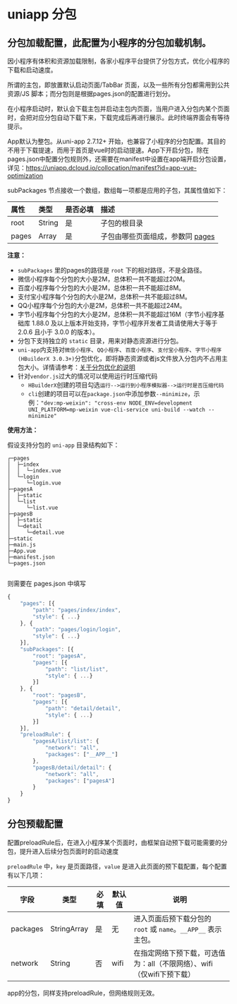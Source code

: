 # uniapp 分包

## 分包加载配置，此配置为小程序的分包加载机制。

因小程序有体积和资源加载限制，各家小程序平台提供了分包方式，优化小程序的下载和启动速度。

所谓的主包，即放置默认启动页面/TabBar 页面，以及一些所有分包都需用到公共资源/JS 脚本；而分包则是根据pages.json的配置进行划分。

在小程序启动时，默认会下载主包并启动主包内页面，当用户进入分包内某个页面时，会把对应分包自动下载下来，下载完成后再进行展示。此时终端界面会有等待提示。

App默认为整包。从uni-app 2.7.12+ 开始，也兼容了小程序的分包配置。其目的不用于下载提速，而用于首页是vue时的启动提速。App下开启分包，除在pages.json中配置分包规则外，还需要在manifest中设置在app端开启分包设置，详见：https://uniapp.dcloud.io/collocation/manifest?id=app-vue-optimization

subPackages 节点接收一个数组，数组每一项都是应用的子包，其属性值如下：

| 属性  | 类型   | 是否必填 | 描述                                                         |
| :---- | :----- | :------- | :----------------------------------------------------------- |
| root  | String | 是       | 子包的根目录                                                 |
| pages | Array  | 是       | 子包由哪些页面组成，参数同 [pages](https://uniapp.dcloud.io/collocation/pages?id=pages) |

**注意：**

- `subPackages` 里的pages的路径是 `root` 下的相对路径，不是全路径。
- 微信小程序每个分包的大小是2M，总体积一共不能超过20M。
- 百度小程序每个分包的大小是2M，总体积一共不能超过8M。
- 支付宝小程序每个分包的大小是2M，总体积一共不能超过8M。
- QQ小程序每个分包的大小是2M，总体积一共不能超过24M。
- 字节小程序每个分包的大小是2M，总体积一共不能超过16M（字节小程序基础库 1.88.0 及以上版本开始支持，字节小程序开发者工具请使用大于等于 2.0.6 且小于 3.0.0 的版本）。
- 分包下支持独立的 `static` 目录，用来对静态资源进行分包。
- `uni-app`内支持对`微信小程序`、`QQ小程序`、`百度小程序`、`支付宝小程序`、`字节小程序(HBuilderX 3.0.3+)`分包优化，即将静态资源或者js文件放入分包内不占用主包大小。详情请参考：[关于分包优化的说明](https://uniapp.dcloud.io/collocation/manifest?id=关于分包优化的说明)
- 针对`vendor.js`过大的情况可以使用运行时压缩代码
    - `HBuilderX`创建的项目勾选`运行-->运行到小程序模拟器-->运行时是否压缩代码`
    - `cli`创建的项目可以在`package.json`中添加参数`--minimize`，示例：`"dev:mp-weixin": "cross-env NODE_ENV=development UNI_PLATFORM=mp-weixin vue-cli-service uni-build --watch --minimize"`

**使用方法：**

假设支持分包的 `uni-app` 目录结构如下：

```
┌─pages               
│  ├─index
│  │  └─index.vue    
│  └─login
│     └─login.vue    
├─pagesA   
│  ├─static
│  └─list
│     └─list.vue 
├─pagesB    
│  ├─static
│  └─detail
│     └─detail.vue  
├─static             
├─main.js       
├─App.vue          
├─manifest.json  
└─pages.json            
    
```

则需要在 pages.json 中填写

```javascript
{
    "pages": [{
        "path": "pages/index/index",
        "style": { ...}
    }, {
        "path": "pages/login/login",
        "style": { ...}
    }],
    "subPackages": [{
        "root": "pagesA",
        "pages": [{
            "path": "list/list",
            "style": { ...}
        }]
    }, {
        "root": "pagesB",
        "pages": [{
            "path": "detail/detail",
            "style": { ...}
        }]
    }],
    "preloadRule": {
        "pagesA/list/list": {
            "network": "all",
            "packages": ["__APP__"]
        },
        "pagesB/detail/detail": {
            "network": "all",
            "packages": ["pagesA"]
        }
    }
}
```



## 分包预载配置

配置preloadRule后，在进入小程序某个页面时，由框架自动预下载可能需要的分包，提升进入后续分包页面时的启动速度

`preloadRule` 中，`key` 是页面路径，`value` 是进入此页面的预下载配置，每个配置有以下几项：

| 字段     | 类型        | 必填 | 默认值 | 说明                                                         |
| -------- | ----------- | ---- | ------ | ------------------------------------------------------------ |
| packages | StringArray | 是   | 无     | 进入页面后预下载分包的 `root` 或 `name`。`__APP__` 表示主包。 |
| network  | String      | 否   | wifi   | 在指定网络下预下载，可选值为：all（不限网络）、wifi（仅wifi下预下载） |

app的分包，同样支持preloadRule，但网络规则无效。

